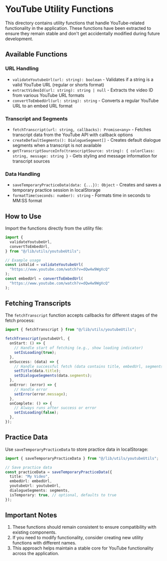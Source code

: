 # YouTube Utility Functions

This directory contains utility functions that handle YouTube-related functionality in the application. These functions have been extracted to ensure they remain stable and don't get accidentally modified during future development.

## Available Functions

### URL Handling

- `validateYoutubeUrl(url: string): boolean` - Validates if a string is a valid YouTube URL (regular or shorts format)
- `extractVideoId(url: string): string | null` - Extracts the video ID from various YouTube URL formats
- `convertToEmbedUrl(url: string): string` - Converts a regular YouTube URL to an embed URL format

### Transcript and Segments

- `fetchTranscript(url: string, callbacks): Promise<any>` - Fetches transcript data from the YouTube API with callback options
- `createDefaultSegments(): DialogueSegment[]` - Creates default dialogue segments when a transcript is not available
- `getTranscriptSourceInfo(transcriptSource: string): { colorClass: string, message: string }` - Gets styling and message information for transcript sources

### Data Handling

- `saveTemporaryPracticeData(data: {...}): Object` - Creates and saves a temporary practice session in localStorage
- `formatTime(seconds: number): string` - Formats time in seconds to MM:SS format

## How to Use

Import the functions directly from the utility file:

```typescript
import {
  validateYoutubeUrl,
  convertToEmbedUrl,
} from "@/lib/utils/youtubeUtils";

// Example usage
const isValid = validateYoutubeUrl(
  "https://www.youtube.com/watch?v=dQw4w9WgXcQ"
);
const embedUrl = convertToEmbedUrl(
  "https://www.youtube.com/watch?v=dQw4w9WgXcQ"
);
```

## Fetching Transcripts

The `fetchTranscript` function accepts callbacks for different stages of the fetch process:

```typescript
import { fetchTranscript } from "@/lib/utils/youtubeUtils";

fetchTranscript(youtubeUrl, {
  onStart: () => {
    // Handle start of fetching (e.g., show loading indicator)
    setIsLoading(true);
  },
  onSuccess: (data) => {
    // Handle successful fetch (data contains title, embedUrl, segments, transcriptSource)
    setTitle(data.title);
    setDialogueSegments(data.segments);
  },
  onError: (error) => {
    // Handle error
    setError(error.message);
  },
  onComplete: () => {
    // Always runs after success or error
    setIsLoading(false);
  },
});
```

## Practice Data

Use `saveTemporaryPracticeData` to store practice data in localStorage:

```typescript
import { saveTemporaryPracticeData } from "@/lib/utils/youtubeUtils";

// Save practice data
const practiceData = saveTemporaryPracticeData({
  title: "My Video",
  embedUrl: embedUrl,
  youtubeUrl: youtubeUrl,
  dialogueSegments: segments,
  isTemporary: true, // optional, defaults to true
});
```

## Important Notes

1. These functions should remain consistent to ensure compatibility with existing components.
2. If you need to modify functionality, consider creating new utility functions with different names.
3. This approach helps maintain a stable core for YouTube functionality across the application.
